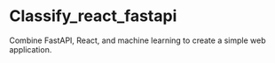# Classify_react_fastapi
Combine FastAPI, React, and machine learning to create a simple web application.
